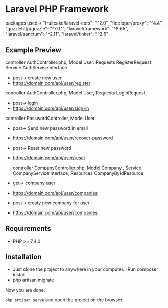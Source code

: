 # Laravel PHP Framework
packages used-> 
"fruitcake/laravel-cors": "^2.0",
 "fideloper/proxy": "^4.4",
 "guzzlehttp/guzzle": "^7.0.1",
 "laravel/framework": "^8.65",
 "laravel/sanctum": "^2.11",
 "laravel/tinker": "^2.5"
## Example Preview
   controller AuthController.php, 
   Model User.
   Requests RegisterRequest
   Service AuthServiseInterface
-  post-> create new user
-  https://domain.com/api/user/register


  controller AuthController.php,
  Model User,
  Requests LoginRequest, 
- post-> login
-  https://domain.com/api/user/sign-in


  controller PasswordController, Model User 
- post-> Send new password in email
- https://domain.com/api/user/recover-password
- post-> Reset new password
- https://domain.com/api/user/reset

  controller CompanyController.php,
  Model Company ,
  Service CompanyServiceInterface,
  Resources CompanyByIdResource
- get->  company user
- https://domain.com/api/user/companies
- post-> creaty new company for user
- https://domain.com/api/user/companies



## Requirements 

- PHP >= 7.4.0

## Installation

- Just clone the project to anywhere in your computer. 
-Run  composer install  <br>
- php artisan migrate 

Now you are done. 
<br>

` php artisan serve ` and open the project on the browser. 
